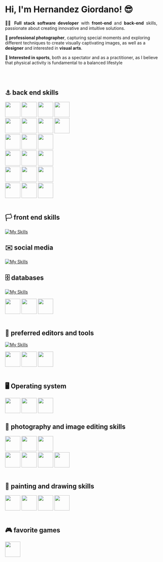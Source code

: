 # Hi, I'm Hernandez Giordano! 😎

<p align="justify">
👨‍💻 <b>Full stack software developer</b> with <b>front-end</b> and <b>back-end</b> skills, passionate about creating innovative and intuitive solutions.

📸 <b>professional photographer</b>, capturing special moments and exploring different techniques to create visually captivating images, as well as a <b>designer</b> and interested in <b>visual arts</b>.

🥊 <b>Interested in sports</b>, both as a spectator and as a practitioner, as I believe that physical activity is fundamental to a balanced lifestyle
</p>
<br>
<br>

## ⚓ back end skills

<div style="width: 100%; overflow: hidden;">
  <a>
    <!--  -->
    <img src="https://user-images.githubusercontent.com/25181517/117201156-9a724800-adec-11eb-9a9d-3cd0f67da4bc.png" 
      width="50" height="50">
  </a>
    <a>
    <!--  -->
    <img src="https://user-images.githubusercontent.com/25181517/117201470-f6d56780-adec-11eb-8f7c-e70e376cfd07.png" 
      width="50" height="50">
  </a>
  <a>
    <!--  -->
    <img src="https://user-images.githubusercontent.com/25181517/183891303-41f257f8-6b3d-487c-aa56-c497b880d0fb.png" 
      width="50" height="50">
  </a>
  <a>
    <!--  -->
    <img src="https://user-images.githubusercontent.com/25181517/117207242-07d5a700-adf4-11eb-975e-be04e62b984b.png" 
      width="50" height="50">
  </a>
</div>

 <div style="width: 100%; overflow: hidden;">
  <a>
    <!--  -->
    <img src="https://user-images.githubusercontent.com/25181517/117207493-49665200-adf4-11eb-808e-a9c0fcc2a0a0.png" 
      width="50" height="50">
  </a>
  <a>
    <!--  -->
    <img src="https://user-images.githubusercontent.com/25181517/117533873-484d4480-afef-11eb-9fad-67c8605e3592.png" 
      width="50" height="50">
  </a>
  <a>
    <!--  -->
    <img src="https://user-images.githubusercontent.com/25181517/190229463-87fa862f-ccf0-48da-8023-940d287df610.png" 
      width="50" height="50">
  </a>
  <a>
    <!--  -->
    <img src="https://user-images.githubusercontent.com/25181517/183894676-137319b5-1364-4b6a-ba4f-e9fc94ddc4aa.png" 
      width="50" height="50">
  </a>
</div>

<div style="width: 100%; overflow: hidden;">
  <a>
    <!-- PHP -->
    <img src="https://user-images.githubusercontent.com/25181517/183570228-6a040b9f-3ddf-47a2-a201-743121dac664.png" 
      width="50" height="50">
  </a>
  <a>
    <!-- Laravel -->
    <img src="https://github.com/marwin1991/profile-technology-icons/assets/25181517/afcf1c98-544e-41fb-bf44-edba5e62809a" 
      width="50" height="50">
  </a>
  <a>
    <!-- Code Ignither -->
    <img src="https://cdn.iconscout.com/icon/free/png-256/free-codeigniter-4-1175201.png?f=webp&w=256" 
      width="50" height="50">
  </a>
</div>

<div style="width: 100%; overflow: hidden;">
  <a>
    <!--  -->
    <img src="https://user-images.githubusercontent.com/25181517/192603745-7d34df9e-7756-4756-a539-6a61badf7a80.png" 
      width="50" height="50">
  </a>
  <a>
    <!--  -->
    <img src="https://user-images.githubusercontent.com/25181517/192603750-4142ae75-10fa-4b61-a773-8b2052834357.png" 
      width="50" height="50">
  </a>
  <a>
    <!--  -->
    <img src="https://sinatrarb.com/images/logo.png" 
      width="50" height="50">
  </a>
</div>

<div style="width: 100%; overflow: hidden;">
  <a>
    <!--  -->
    <img src="https://user-images.githubusercontent.com/25181517/192106070-46255bcf-65e6-4c6b-a296-bf8d0d8fb2a7.png" 
      width="50" height="50">
  </a>
  <a>
    <!--  -->
    <img src="https://user-images.githubusercontent.com/25181517/183890598-19a0ac2d-e88a-4005-a8df-1ee36782fde1.png" 
      width="50" height="50">
  </a>
  <a>
    <!--  -->
    <img src="https://user-images.githubusercontent.com/25181517/117447155-6a868a00-af3d-11eb-9cfe-245df15c9f3f.png" 
      width="50" height="50">
  </a>
</div>
  
<div style="width: 100%; overflow: hidden;">
  <a>
    <!-- Delphi 7-->
    <img src="https://tsanthiago.files.wordpress.com/2016/03/icondelphi7.jpg?w=165&h=150&crop=1" 
      width="50" height="50">
  </a>
  <a>
    <!-- Delphi -->
    <img src="https://cdn-icons-png.flaticon.com/512/5968/5968252.png" 
      width="50" height="50">
  </a>
  <a>
    <!-- Visual Basic -->
    <img src="https://upload.wikimedia.org/wikipedia/en/e/e4/Visual_Basic_6.0_logo.png" 
      width="50" height="50">
  </a>
</div>

<br>


## 🏳️ front end skills
[![My Skills](https://skillicons.dev/icons?i=html,css,bootstrap,jquery,md)](https://skillicons.dev)
<br>



## ✉️ social media
[![My Skills](https://skillicons.dev/icons?i=gmail,instagram,linkedin,discord,devto,gitlab,twitter,stackoverflow)](https://skillicons.dev)
<br>



## 🗄️ databases
[![My Skills](https://skillicons.dev/icons?i=mysql,postgres,sqlite)](https://skillicons.dev)
<div style="width: 100%; overflow: hidden;">
  <a>
    <!-- -->
    <img src="https://cdn-icons-png.flaticon.com/512/5968/5968364.png" 
      width="50" height="50">
  </a>
  <a>
    <!-- -->
    <img src="https://pic.onlinewebfonts.com/thumbnails/icons_248288.svg" 
      width="50" height="50">
  </a>
  <a>
    <!-- -->
    <img src="https://firebirdsql.org/img/about/logos/ds-firebird-logo-90.png" 
      width="50" height="50">
  </a>
</div>
<br>



## 📝 preferred editors and tools
[![My Skills](https://skillicons.dev/icons?i=eclipse,idea,vscode)](https://skillicons.dev)
 <div style="width: 100%; overflow: hidden;">
  <a>
    <!-- Sublime -->
    <img src="https://user-images.githubusercontent.com/25181517/190887576-6653f877-8439-4521-82f3-403086ead892.png" 
      width="50" height="50">
  </a>
  <a>
    <!-- Sublime -->
    <img src="https://notepad-plus-plus.org/images/logo.svg" 
      width="50" height="50">
  </a> 
  <a>
    <!-- Sublime -->
    <img src="https://netbeans.apache.org/_/images/apache-netbeans.svg" 
      width="50" height="50">
  </a>  
 </div>
 <br>
 
## 🖥️ Operating system
 <div style="width: 100%; overflow: hidden;">
  <a>
    <!--  -->
    <img src="https://user-images.githubusercontent.com/25181517/186884159-4b5e122b-95de-4a32-b10b-7f6fdffa4c5a.png" 
      width="50" height="50">
  </a>
  <a>
    <!--  -->
    <img src="https://user-images.githubusercontent.com/25181517/186884153-99edc188-e4aa-4c84-91b0-e2df260ebc33.png" 
      width="50" height="50">
  </a>
  <a>
    <!--  -->
    <img src="https://user-images.githubusercontent.com/25181517/186884150-05e9ff6d-340e-4802-9533-2c3f02363ee3.png" 
      width="50" height="50">
  </a>
 </div>

## 📸 photography and image editing skills
 <div style="width: 100%; overflow: hidden;">
  <a>
    <!-- Adobe Lightroom -->
    <img src="https://cdn-icons-png.flaticon.com/512/5968/5968514.png" 
      width="50" height="50">
  </a>
  <a>
    <!-- Adobe Lightroom Classic-->
    <img src="https://cdn-icons-png.flaticon.com/512/5968/5968510.png" 
      width="50" height="50">
  </a>
  <a>
    <!-- Adobe Photoshop -->
    <img src="https://cdn-icons-png.flaticon.com/512/5968/5968520.png" 
      width="50" height="50">
  </a>
 </div>
   <div style="width: 100%; overflow: hidden;">
  <a>
    <!-- Csnon Camera -->
    <img src="https://icons.iconarchive.com/icons/hadezign/hobbies/128/Photography-icon.png" 
     width="50" height="50">
  </a>
  <a>
    <!-- Csnon Camera -->
    <img src="https://cdn-icons-png.flaticon.com/512/2613/2613219.png" 
     width="50" height="50">
  </a> 
  <a>
    <!-- Csnon Camera -->
    <img src="https://cdn-icons-png.flaticon.com/512/5109/5109411.png" 
     width="50" height="50">
  </a>  
  <a>
    <!-- Csnon Camera -->
    <img src="https://cdn-icons-png.flaticon.com/512/2319/2319794.png" 
     width="50" height="50">
  </a>   
 </div>
 <br>


 
## 🎨 painting and **drawing skills**
 <div style="width: 100%; overflow: hidden;">
  <a>
    <!-- Paint -->
    <img src="https://cdn-icons-png.flaticon.com/512/10398/10398390.png" 
     width="50" height="50">
  </a>
    <a>
    <!-- Paint -->
    <img src="https://cdn-icons-png.flaticon.com/512/449/449031.png" 
     width="50" height="50">
  </a>
    <a>
    <!-- Paint -->
    <img src="https://cdn-icons-png.flaticon.com/512/6759/6759137.png" 
     width="50" height="50">
  </a>
    <a>
    <!-- Paint -->
    <img src="https://cdn-icons-png.flaticon.com/512/3237/3237157.png" 
     width="50" height="50">
  </a>
 </div>
 <br>
 



  ## 🎮 favorite games
 <div style="width: 100%; overflow: hidden;">
  <a>
    <!-- Paint -->
    <img src="https://w7.pngwing.com/pngs/513/274/png-transparent-hearthstone-overwatch-computer-icons-android-hearthstone-game-google-play-circle.png" 
     width="50" height="50">
  </a>
 </div>
 <br>
 



